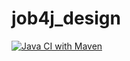 # job4j_design
[![Java CI with Maven](https://github.com/amemelyanov/job4j_design/actions/workflows/maven.yml/badge.svg)](https://github.com/amemelyanov/job4j_design/actions/workflows/maven.yml)